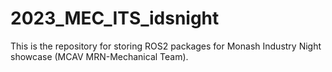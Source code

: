 # 2023_MEC_ITS_idsnight
This is the repository for storing ROS2 packages for Monash Industry Night showcase (MCAV MRN-Mechanical Team).
